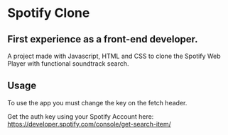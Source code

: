 # Spotify Clone 

## First experience as a front-end developer.

A project made with Javascript, HTML and CSS to clone the Spotify Web Player with functional soundtrack search.

## Usage

To use the app you must change the key on the fetch header.

Get the auth key using your Spotify Account here: https://developer.spotify.com/console/get-search-item/
